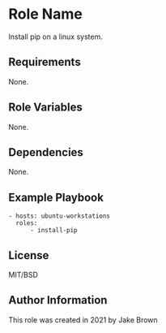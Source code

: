 Role Name
=========

Install pip on a linux system.

Requirements
------------

None.

Role Variables
--------------

None.

Dependencies
------------

None.

Example Playbook
----------------

```
- hosts: ubuntu-workstations
  roles:
      - install-pip
```

License
-------

MIT/BSD

Author Information
------------------

This role was created in 2021 by Jake Brown
